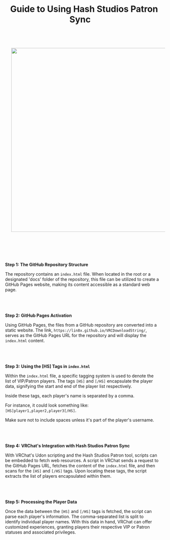 <img src="https://github.com/Lin8x/VRCDownloadString/blob/main/Images/HashStudiosBlue.png" width="100%" height="5">

# <p align="center"> &nbsp; Guide to Using Hash Studios Patron Sync &nbsp; </p>

<br>

<br>
<p align="center">
  <img src="https://github.com/Lin8x/VRCDownloadString/blob/main/Images/HashStudiosPatronSyncBanner.png" width="600" hspace="20"/>
</p>
<br>

<br><img src="https://github.com/Lin8x/VRCDownloadString/blob/main/Images/HashStudiosBlue.png" width="100%" height="5"><br><br>

**Step 1:** **The GitHub Repository Structure**

The repository contains an `index.html` file. When located in the root or a designated 'docs' folder of the repository, this file can be utilized to create a GitHub Pages website, making its content accessible as a standard web page.

<br><img src="https://github.com/Lin8x/VRCDownloadString/blob/main/Images/HashStudiosBlue.png" width="100%" height="5"><br><br>

**Step 2:** **GitHub Pages Activation**

Using GitHub Pages, the files from a GitHub repository are converted into a static website. The link, `https://lin8x.github.io/VRCDownloadString/`, serves as the GitHub Pages URL for the repository and will display the `index.html` content.

<br><img src="https://github.com/Lin8x/VRCDownloadString/blob/main/Images/HashStudiosBlue.png" width="100%" height="5"><br><br>

**Step 3:** **Using the [HS] Tags in `index.html`**

Within the `index.html` file, a specific tagging system is used to denote the list of VIP/Patron players. The tags `[HS]` and `[/HS]` encapsulate the player data, signifying the start and end of the player list respectively. 

Inside these tags, each player's name is separated by a comma.

For instance, it could look something like: <br>`[HS]player1,player2,player3[/HS]`. 

Make sure not to include spaces unless it's part of the player's username.

<br><img src="https://github.com/Lin8x/VRCDownloadString/blob/main/Images/HashStudiosBlue.png" width="100%" height="5"><br><br>

**Step 4:** **VRChat's Integration with Hash Studios Patron Sync**

With VRChat's Udon scripting and the Hash Studios Patron tool, scripts can be embedded to fetch web resources. A script in VRChat sends a request to the GitHub Pages URL, fetches the content of the `index.html` file, and then scans for the `[HS]` and `[/HS]` tags. Upon locating these tags, the script extracts the list of players encapsulated within them.

<br><img src="https://github.com/Lin8x/VRCDownloadString/blob/main/Images/HashStudiosBlue.png" width="100%" height="5"><br><br>

**Step 5:** **Processing the Player Data**

Once the data between the `[HS]` and `[/HS]` tags is fetched, the script can parse each player's information. The comma-separated list is split to identify individual player names. With this data in hand, VRChat can offer customized experiences, granting players their respective VIP or Patron statuses and associated privileges.

<br><img src="https://github.com/Lin8x/VRCDownloadString/blob/main/Images/HashStudiosBlue.png" width="100%" height="5"><br><br>
